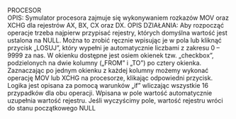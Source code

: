   PROCESOR                                                                                   
OPIS:
Symulator procesora zajmuje się wykonywaniem rozkazów MOV oraz 
XCHG dla rejestrów AX, BX, CX oraz DX.
OPIS DZIAŁANIA:
Aby rozpocząć operacje trzeba najpierw przypisać rejestry, których 
domyślna wartość jest ustalona na NULL. Można to zrobić ręcznie 
wpisując je w pola lub kliknąć przycisk „LOSUJ”, który wypełni je 
automatycznie liczbami z zakresu 0 – 9999 za nas.
W okienku dostępne jest osiem okienek tzw. „checkbox”,
podzielonych na dwie kolumny („FROM” i „TO”) po cztery okienka. 
Zaznaczając po jednym okienku z każdej kolumny możemy wykonać 
operację MOV lub XCHG na procesorze, klikając odpowiedni przycisk.
Logika jest opisana za pomocą warunków „if” wliczając wszystkie 16 
przypadków dla obu operacji. Wpisana w pole wartość automatycznie 
uzupełnia wartość rejestru. Jeśli wyczyścimy pole, wartość rejestru 
wróci do stanu początkowego NULL
